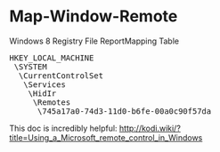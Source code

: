 Map-Window-Remote
=================

Windows 8 Registry File ReportMapping Table

<pre>
HKEY_LOCAL_MACHINE
 \SYSTEM
  \CurrentControlSet
   \Services
    \HidIr
     \Remotes
      \745a17a0-74d3-11d0-b6fe-00a0c90f57da
</pre>

This doc is incredibly helpful: http://kodi.wiki/?title=Using_a_Microsoft_remote_control_in_Windows

